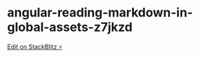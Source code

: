 # angular-reading-markdown-in-global-assets-z7jkzd

[Edit on StackBlitz ⚡️](https://stackblitz.com/edit/angular-reading-markdown-in-global-assets-z7jkzd)